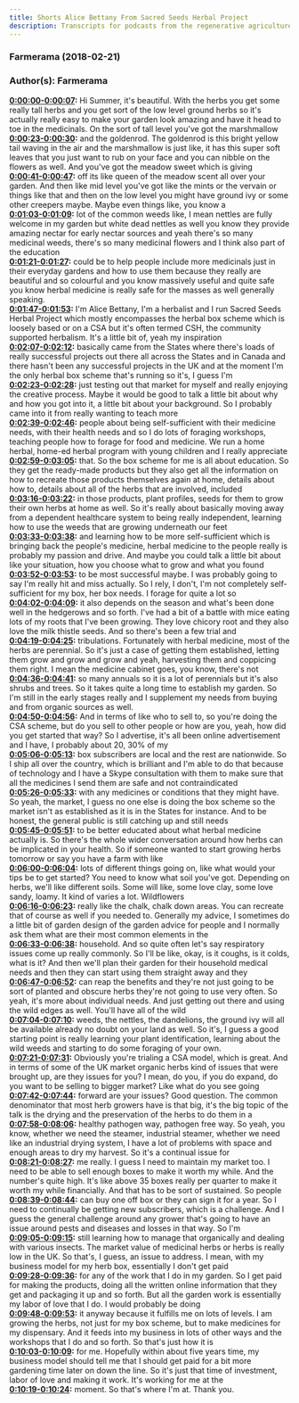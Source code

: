 ```yaml
---
title: Shorts Alice Bettany From Sacred Seeds Herbal Project
description: Transcripts for podcasts from the regenerative agriculture space. Search and find episodes and timestamps.
---
```


### Farmerama  (2018-02-21)  
### Author(s): Farmerama  

**[0:00:00-0:00:07](https://soundcloud.com/farmerama-radio/shorts-alice-bettany-from-sacred-seeds-herbal-project#t=0:00:00):**  Hi Summer, it's beautiful. With the herbs you get some really tall herbs and you get  sort of the low level ground herbs so it's actually really easy to make your garden look  amazing and have it head to toe in the medicinals. On the sort of tall level you've got the marshmallow  
**[0:00:23-0:00:30](https://soundcloud.com/farmerama-radio/shorts-alice-bettany-from-sacred-seeds-herbal-project#t=0:00:23):**  and the goldenrod. The goldenrod is this bright yellow tail waving in the air and the marshmallow  is just like, it has this super soft leaves that you just want to rub on your face and  you can nibble on the flowers as well. And you've got the meadow sweet which is giving  
**[0:00:41-0:00:47](https://soundcloud.com/farmerama-radio/shorts-alice-bettany-from-sacred-seeds-herbal-project#t=0:00:41):**  off its like queen of the meadow scent all over your garden. And then like mid level  you've got like the mints or the vervain or things like that and then on the low level  you might have ground ivy or some other creepers maybe. Maybe even things like, you know a  
**[0:01:03-0:01:09](https://soundcloud.com/farmerama-radio/shorts-alice-bettany-from-sacred-seeds-herbal-project#t=0:01:03):**  lot of the common weeds like, I mean nettles are fully welcome in my garden but white dead  nettles as well you know they provide amazing nectar for early nectar sources and yeah there's  so many medicinal weeds, there's so many medicinal flowers and I think also part of the education  
**[0:01:21-0:01:27](https://soundcloud.com/farmerama-radio/shorts-alice-bettany-from-sacred-seeds-herbal-project#t=0:01:21):**  could be to help people include more medicinals just in their everyday gardens and how to  use them because they really are beautiful and so colourful and you know massively useful  and quite safe you know herbal medicine is really safe for the masses as well generally speaking.  
**[0:01:47-0:01:53](https://soundcloud.com/farmerama-radio/shorts-alice-bettany-from-sacred-seeds-herbal-project#t=0:01:47):**  I'm Alice Bettany, I'm a herbalist and I run Sacred Seeds Herbal Project which mostly  encompasses the herbal box scheme which is loosely based or on a CSA but it's often  termed CSH, the community supported herbalism. It's a little bit of, yeah my inspiration  
**[0:02:07-0:02:12](https://soundcloud.com/farmerama-radio/shorts-alice-bettany-from-sacred-seeds-herbal-project#t=0:02:07):**  basically came from the States where there's loads of really successful projects out there  all across the States and in Canada and there hasn't been any successful projects in the  UK and at the moment I'm the only herbal box scheme that's running so it's, I guess I'm  
**[0:02:23-0:02:28](https://soundcloud.com/farmerama-radio/shorts-alice-bettany-from-sacred-seeds-herbal-project#t=0:02:23):**  just testing out that market for myself and really enjoying the creative process. Maybe  it would be good to talk a little bit about why and how you got into it, a little bit  about your background. So I probably came into it from really wanting to teach more  
**[0:02:39-0:02:46](https://soundcloud.com/farmerama-radio/shorts-alice-bettany-from-sacred-seeds-herbal-project#t=0:02:39):**  people about being self-sufficient with their medicine needs, with their health needs and  so I do lots of foraging workshops, teaching people how to forage for food and medicine.  We run a home herbal, home-ed herbal program with young children and I really appreciate  
**[0:02:59-0:03:05](https://soundcloud.com/farmerama-radio/shorts-alice-bettany-from-sacred-seeds-herbal-project#t=0:02:59):**  that. So the box scheme for me is all about education. So they get the ready-made products  but they also get all the information on how to recreate those products themselves again  at home, details about how to, details about all of the herbs that are involved, included  
**[0:03:16-0:03:22](https://soundcloud.com/farmerama-radio/shorts-alice-bettany-from-sacred-seeds-herbal-project#t=0:03:16):**  in those products, plant profiles, seeds for them to grow their own herbs at home as well.  So it's really about basically moving away from a dependent healthcare system to being  really independent, learning how to use the weeds that are growing underneath our feet  
**[0:03:33-0:03:38](https://soundcloud.com/farmerama-radio/shorts-alice-bettany-from-sacred-seeds-herbal-project#t=0:03:33):**  and learning how to be more self-sufficient which is bringing back the people's medicine,  herbal medicine to the people really is probably my passion and drive. And maybe you could  talk a little bit about like your situation, how you choose what to grow and what you found  
**[0:03:52-0:03:53](https://soundcloud.com/farmerama-radio/shorts-alice-bettany-from-sacred-seeds-herbal-project#t=0:03:52):**  to be most successful maybe.  I was probably going to say I'm really hit and miss actually. So I rely, I don't, I'm  not completely self-sufficient for my box, her box needs. I forage for quite a lot so  
**[0:04:02-0:04:09](https://soundcloud.com/farmerama-radio/shorts-alice-bettany-from-sacred-seeds-herbal-project#t=0:04:02):**  it also depends on the season and what's been done well in the hedgerows and so forth. I've  had a bit of a battle with mice eating lots of my roots that I've been growing. They love  chicory root and they also love the milk thistle seeds. And so there's been a few trial and  
**[0:04:19-0:04:25](https://soundcloud.com/farmerama-radio/shorts-alice-bettany-from-sacred-seeds-herbal-project#t=0:04:19):**  tribulations. Fortunately with herbal medicine, most of the herbs are perennial. So it's just  a case of getting them established, letting them grow and grow and grow and yeah, harvesting  them and coppicing them right. I mean the medicine cabinet goes, you know, there's not  
**[0:04:36-0:04:41](https://soundcloud.com/farmerama-radio/shorts-alice-bettany-from-sacred-seeds-herbal-project#t=0:04:36):**  so many annuals so it is a lot of perennials but it's also shrubs and trees. So it takes  quite a long time to establish my garden. So I'm still in the early stages really and  I supplement my needs from buying and from organic sources as well.  
**[0:04:50-0:04:56](https://soundcloud.com/farmerama-radio/shorts-alice-bettany-from-sacred-seeds-herbal-project#t=0:04:50):**  And in terms of like who to sell to, so you're doing the CSA scheme, but do you sell to other  people or how are you, yeah, how did you get started that way?  So I advertise, it's all been online advertisement and I have, I probably about 20, 30% of my  
**[0:05:06-0:05:13](https://soundcloud.com/farmerama-radio/shorts-alice-bettany-from-sacred-seeds-herbal-project#t=0:05:06):**  box subscribers are local and the rest are nationwide. So I ship all over the country,  which is brilliant and I'm able to do that because of technology and I have a Skype consultation  with them to make sure that all the medicines I send them are safe and not contraindicated  
**[0:05:26-0:05:33](https://soundcloud.com/farmerama-radio/shorts-alice-bettany-from-sacred-seeds-herbal-project#t=0:05:26):**  with any medicines or conditions that they might have. So yeah, the market, I guess no  one else is doing the box scheme so the market isn't as established as it is in the States  for instance. And to be honest, the general public is still catching up and still needs  
**[0:05:45-0:05:51](https://soundcloud.com/farmerama-radio/shorts-alice-bettany-from-sacred-seeds-herbal-project#t=0:05:45):**  to be better educated about what herbal medicine actually is. So there's the whole wider conversation  around how herbs can be implicated in your health.  So if someone wanted to start growing herbs tomorrow or say you have a farm with like  
**[0:06:00-0:06:04](https://soundcloud.com/farmerama-radio/shorts-alice-bettany-from-sacred-seeds-herbal-project#t=0:06:00):**  lots of different things going on, like what would your tips be to get started?  You need to know what soil you've got. Depending on herbs, we'll like different soils. Some  will like, some love clay, some love sandy, loamy. It kind of varies a lot. Wildflowers  
**[0:06:16-0:06:23](https://soundcloud.com/farmerama-radio/shorts-alice-bettany-from-sacred-seeds-herbal-project#t=0:06:16):**  really like the chalk, chalk down areas. You can recreate that of course as well if you  needed to. Generally my advice, I sometimes do a little bit of garden design of the garden  advice for people and I normally ask them what are their most common elements in the  
**[0:06:33-0:06:38](https://soundcloud.com/farmerama-radio/shorts-alice-bettany-from-sacred-seeds-herbal-project#t=0:06:33):**  household. And so quite often let's say respiratory issues come up really commonly. So I'll be  like, okay, is it coughs, is it colds, what is it? And then we'll plan their garden for  their household medical needs and then they can start using them straight away and they  
**[0:06:47-0:06:52](https://soundcloud.com/farmerama-radio/shorts-alice-bettany-from-sacred-seeds-herbal-project#t=0:06:47):**  can reap the benefits and they're not just going to be sort of planted and obscure herbs  they're not going to use very often. So yeah, it's more about individual needs.  And just getting out there and using the wild edges as well. You'll have all of the wild  
**[0:07:04-0:07:10](https://soundcloud.com/farmerama-radio/shorts-alice-bettany-from-sacred-seeds-herbal-project#t=0:07:04):**  weeds, the nettles, the dandelions, the ground ivy will all be available already no doubt  on your land as well. So it's, I guess a good starting point is really learning your plant  identification, learning about the wild weeds and starting to do some foraging of your own.  
**[0:07:21-0:07:31](https://soundcloud.com/farmerama-radio/shorts-alice-bettany-from-sacred-seeds-herbal-project#t=0:07:21):**  Obviously you're trialing a CSA model, which is great. And in terms of some of the UK market  organic herbs kind of issues that were brought up, are they issues for you? I mean, do you,  if you do expand, do you want to be selling to bigger market? Like what do you see going  
**[0:07:42-0:07:44](https://soundcloud.com/farmerama-radio/shorts-alice-bettany-from-sacred-seeds-herbal-project#t=0:07:42):**  forward are your issues?  Good question. The common denominator that most herb growers have is that big, it's the  big topic of the talk is the drying and the preservation of the herbs to do them in a  
**[0:07:58-0:08:06](https://soundcloud.com/farmerama-radio/shorts-alice-bettany-from-sacred-seeds-herbal-project#t=0:07:58):**  healthy pathogen way, pathogen free way. So yeah, you know, whether we need the steamer,  industrial steamer, whether we need like an industrial drying system, I have a lot of  problems with space and enough areas to dry my harvest. So it's a continual issue for  
**[0:08:21-0:08:27](https://soundcloud.com/farmerama-radio/shorts-alice-bettany-from-sacred-seeds-herbal-project#t=0:08:21):**  me really. I guess I need to maintain my market too. I need to be able to sell enough boxes  to make it worth my while. And the number's quite high. It's like above 35 boxes really  per quarter to make it worth my while financially. And that has to be sort of sustained. So people  
**[0:08:39-0:08:44](https://soundcloud.com/farmerama-radio/shorts-alice-bettany-from-sacred-seeds-herbal-project#t=0:08:39):**  can buy one off box or they can sign it for a year. So I need to continually be getting  new subscribers, which is a challenge. And I guess the general challenge around any grower  that's going to have an issue around pests and diseases and losses in that way. So I'm  
**[0:09:05-0:09:15](https://soundcloud.com/farmerama-radio/shorts-alice-bettany-from-sacred-seeds-herbal-project#t=0:09:05):**  still learning how to manage that organically and dealing with various insects. The market  value of medicinal herbs or herbs is really low in the UK. So that's, I guess, an issue  to address. I mean, with my business model for my herb box, essentially I don't get paid  
**[0:09:28-0:09:36](https://soundcloud.com/farmerama-radio/shorts-alice-bettany-from-sacred-seeds-herbal-project#t=0:09:28):**  for any of the work that I do in my garden. So I get paid for making the products, doing  all the written online information that they get and packaging it up and so forth. But  all the garden work is essentially my labor of love that I do. I would probably be doing  
**[0:09:48-0:09:53](https://soundcloud.com/farmerama-radio/shorts-alice-bettany-from-sacred-seeds-herbal-project#t=0:09:48):**  it anyway because it fulfills me on lots of levels. I am growing the herbs, not just for  my box scheme, but to make medicines for my dispensary. And it feeds into my business  in lots of other ways and the workshops that I do and so forth. So that's just how it is  
**[0:10:03-0:10:09](https://soundcloud.com/farmerama-radio/shorts-alice-bettany-from-sacred-seeds-herbal-project#t=0:10:03):**  for me. Hopefully within about five years time, my business model should tell me that  I should get paid for a bit more gardening time later on down the line. So it's just  that time of investment, labor of love and making it work. It's working for me at the  
**[0:10:19-0:10:24](https://soundcloud.com/farmerama-radio/shorts-alice-bettany-from-sacred-seeds-herbal-project#t=0:10:19):**  moment. So that's where I'm at.  Thank you.  
